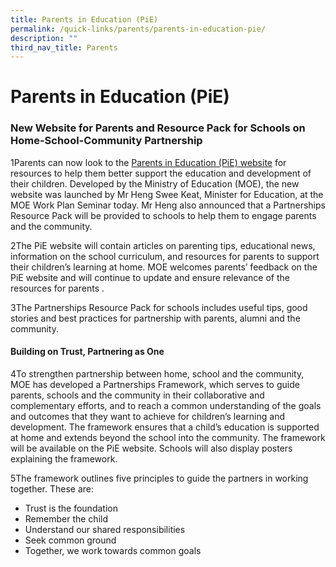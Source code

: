 ```yaml
---
title: Parents in Education (PiE)
permalink: /quick-links/parents/parents-in-education-pie/
description: ""
third_nav_title: Parents
---
```

# **Parents in Education (PiE)**

### **New Website for Parents and Resource Pack for Schools on Home-School-Community Partnership**

1Parents can now look to the [Parents in Education (PiE) website](http://www.moe.gov.sg/parents-in-education/) for resources to help them better support the education and development of their children. Developed by the Ministry of Education (MOE), the new website was launched by Mr Heng Swee Keat, Minister for Education, at the MOE Work Plan Seminar today. Mr Heng also announced that a Partnerships Resource Pack will be provided to schools to help them to engage parents and the community.

2The PiE website will contain articles on parenting tips, educational news, information on the school curriculum, and resources for parents to support their children’s learning at home. MOE welcomes parents’ feedback on the PiE website and will continue to update and ensure relevance of the resources for parents .

3The Partnerships Resource Pack for schools includes useful tips, good stories and best practices for partnership with parents, alumni and the community.

#### **Building on Trust, Partnering as One**

4To strengthen partnership between home, school and the community, MOE has developed a Partnerships Framework, which serves to guide parents, schools and the community in their collaborative and complementary efforts, and to reach a common understanding of the goals and outcomes that they want to achieve for children’s learning and development. The framework ensures that a child’s education is supported at home and extends beyond the school into the community. The framework will be available on the PiE website. Schools will also display posters explaining the framework.

5The framework outlines five principles to guide the partners in working together. These are:

*   Trust is the foundation
*   Remember the child
*   Understand our shared responsibilities
*   Seek common ground
*   Together, we work towards common goals